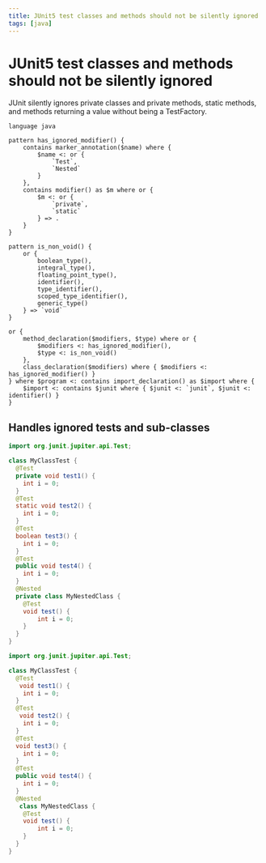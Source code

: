 ```yaml
---
title: JUnit5 test classes and methods should not be silently ignored
tags: [java]
---
```


# JUnit5 test classes and methods should not be silently ignored

JUnit silently ignores private classes and private methods, static methods, and methods returning a value without being a TestFactory.


```grit
language java

pattern has_ignored_modifier() {
	contains marker_annotation($name) where {
		$name <: or {
			`Test`,
			`Nested`
		}
	},
	contains modifier() as $m where or {
		$m <: or {
			`private`,
			`static`
		} => .
	}
}

pattern is_non_void() {
	or {
		boolean_type(),
		integral_type(),
		floating_point_type(),
		identifier(),
		type_identifier(),
		scoped_type_identifier(),
		generic_type()
	} => `void`
}

or {
	method_declaration($modifiers, $type) where or {
		$modifiers <: has_ignored_modifier(),
		$type <: is_non_void()
	},
	class_declaration($modifiers) where { $modifiers <: has_ignored_modifier() }
} where $program <: contains import_declaration() as $import where {
	$import <: contains $junit where { $junit <: `junit`, $junit <: identifier() }
}
```

## Handles ignored tests and sub-classes

```java
import org.junit.jupiter.api.Test;

class MyClassTest {
  @Test
  private void test1() {
    int i = 0;
  }
  @Test
  static void test2() {
    int i = 0;
  }
  @Test
  boolean test3() {
    int i = 0;
  }
  @Test
  public void test4() {
    int i = 0;
  }
  @Nested
  private class MyNestedClass {
    @Test
    void test() {
        int i = 0;
    }
  }
}
```

```java
import org.junit.jupiter.api.Test;

class MyClassTest {
  @Test
   void test1() {
    int i = 0;
  }
  @Test
   void test2() {
    int i = 0;
  }
  @Test
  void test3() {
    int i = 0;
  }
  @Test
  public void test4() {
    int i = 0;
  }
  @Nested
   class MyNestedClass {
    @Test
    void test() {
        int i = 0;
    }
  }
}
```

